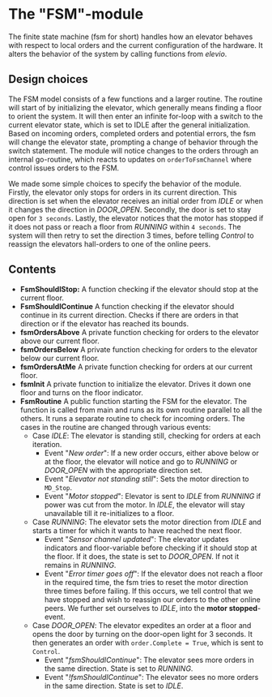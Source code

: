 The "FSM"-module
================
The finite state machine (fsm for short) handles how an elevator behaves with respect to local orders and the current configuration of the hardware. It alters the behavior of the system by calling functions from *elevio*.

Design choices
--------------
The FSM model consists of a few functions and a larger routine. The routine will start of by initializing the elevator, which generally means finding a floor to orient the system. It will then enter an infinite for-loop with a switch to the current elevator state, which is set to IDLE after the general initialization. Based on incoming orders, completed orders and potential errors, the fsm will change the elevator state, prompting a change of behavior through the switch statement. The module will notice changes to the orders through an internal go-routine, which reacts to updates on `orderToFsmChannel` where control issues orders to the FSM. 

We made some simple choices to specify the behavior of the module. Firstly, the elevator only stops for orders in its current direction. This direction is set when the elevator receives an initial order from *IDLE* or when it changes the direction in *DOOR_OPEN*. Secondly, the door is set to stay open for `3 seconds`. Lastly, the elevator notices that the motor has stopped if it does not pass or reach a floor from *RUNNING* within `4 seconds`. The system will then retry to set the direction 3 times, before telling *Control* to reassign the elevators hall-orders to one of the online peers. 

Contents
--------
- **FsmShouldIStop:** A function checking if the elevator should stop at the current floor. 
- **FsmShouldIContinue** A function checking if the elevator should continue in its current direction. Checks if there are orders in that direction or if the elevator has reached its bounds. 
- **fsmOrdersAbove** A private function checking for orders to the elevator above our current floor. 
- **fsmOrdersBelow** A private function checking for orders to the elevator below our current floor. 
- **fsmOrdersAtMe** A private function checking for orders at our current floor. 
- **fsmInit** A private function to initialize the elevator. Drives it down one floor and turns on the floor indicator. 
- **FsmRoutine** A public function starting the FSM for the elevator. The function is called from main and runs as its own routine parallel to all the others. It runs a separate routine to check for incoming orders. The cases in the routine are changed through various events:
    - Case *IDLE*: The elevator is standing still, checking for orders at each iteration.
        - Event "*New order*": If a new order occurs, either above below or at the floor, the elevator will notice and go to *RUNNING* or *DOOR_OPEN* with the appropriate direction set.
        - Event "*Elevator not standing still*": Sets the motor direction to `MD_Stop`.
        - Event "*Motor stopped*": Elevator is sent to *IDLE* from *RUNNING* if power was cut from the motor. In *IDLE*, the elevator will stay unavailable till it re-initializes to a floor.
    - Case *RUNNING*: The elevator sets the motor direction from *IDLE* and starts a timer for which it wants to have reached the next floor. 
        - Event "*Sensor channel updated*": The elevator updates indicators and floor-variable before checking if it should stop at the floor. If it does, the state is set to *DOOR_OPEN*. If not it remains in *RUNNING*.
        - Event "*Error timer goes off*": If the elevator does not reach a floor in the required time, the fsm tries to reset the motor direction three times before failing. If this occurs, we tell control that we have stopped and wish to reassign our orders to the other online peers. We further set ourselves to *IDLE*, into the **motor stopped**-event.
    - Case *DOOR_OPEN*: The elevator expedites an order at a floor and opens the door by turning on the door-open light for 3 seconds. It then generates an order with `order.Complete = True`, which is sent to `Control`.
        - Event "*fsmShouldIContinue*": The elevator sees more orders in the same direction. State is set to *RUNNING*. 
        - Event "*!fsmShouldIContinue*": The elevator sees no more orders in the same direction. State is set to *IDLE*. 
